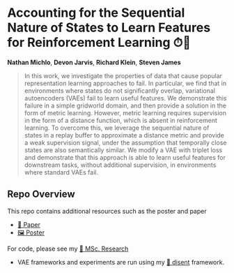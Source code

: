 # Accounting for the Sequential Nature of States to Learn Features for Reinforcement Learning ⏱🏃

**Nathan Michlo**, **Devon Jarvis**, **Richard Klein**, **Steven James**

> In this work, we investigate the properties of data that cause popular representation learning approaches to fail. In particular, we find that in environments where states do not significantly overlap, variational autoencoders (VAEs) fail to learn useful features. We demonstrate this failure in a simple gridworld domain, and then provide a solution in the form of metric learning. However, metric learning requires supervision in the form of a distance function, which is absent in reinforcement learning. To overcome this, we leverage the sequential nature of states in a replay buffer to approximate a distance metric and provide a weak supervision signal, under the assumption that temporally close states are also semantically similar. We modify a VAE with triplet loss and demonstrate that this approach is able to learn useful features for downstream tasks, without additional supervision, in environments where standard VAEs fail.

## Repo Overview

This repo contains additional resources such as the poster and paper
- [📜 Paper](https://github.com/nmichlo/rldm-2022-sequential-states/sequential-states_rldm-2022__paper.pdf)
- [🖼 Poster](https://github.com/nmichlo/rldm-2022-sequential-states/sequential-states_rldm-2022_poster.pdf)

For code, please see my [🧪 MSc. Research](https://github.com/nmichlo/msc-research)
- VAE frameworks and experiments are run using my [🧶 disent](https://github.com/nmichlo/disent) framework.
